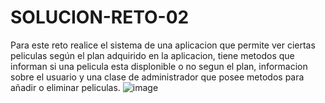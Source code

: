 # SOLUCION-RETO-02
Para este reto realice el sistema de una aplicacion que permite ver ciertas peliculas según el plan adquirido en la aplicacion, tiene metodos que informan si una pelicula esta displonible o no segun el plan, informacion sobre el usuario y una clase de administrador que posee metodos para añadir o eliminar peliculas.
![image](https://github.com/user-attachments/assets/b1281aa1-4358-4a89-890d-31088a8dfccd)

